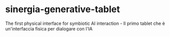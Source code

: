 # sinergia-generative-tablet
The first physical interface for symbiotic AI interaction - Il primo tablet che è un'interfaccia fisica per dialogare con l'IA
